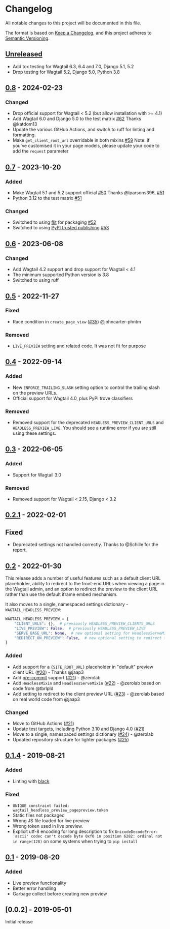 # Changelog

All notable changes to this project will be documented in this file.

The format is based on [Keep a Changelog](https://keepachangelog.com/en/1.0.0/),
and this project adheres to [Semantic Versioning](https://semver.org/spec/v2.0.0.html).

## [Unreleased]

- Add tox testing for Wagtail 6.3, 6.4 and 7.0, Django 5.1, 5.2
- Drop testing for Wagtail 5.2, Django 5.0, Python 3.8

## [0.8] - 2024-02-23

### Changed

- Drop official support for Wagtail < 5.2 (but allow installation with >= 4.1)
- Add Wagtail 6.0 and Django 5.0 to the test matrix [#62](https://github.com/torchbox/wagtail-headless-preview/pull/62) Thanks @katdom13
- Update the various GitHub Actions, and switch to ruff for linting and formatting.
- Make `get_client_root_url` overridable in both mixins [#59](https://github.com/torchbox/wagtail-headless-preview/pull/59)
  Note: if you've customised it in your page models, please update your code to add the `request` parameter

## [0.7] - 2023-10-20

### Added

- Make Wagtail 5.1 and 5.2 support official  [#50](https://github.com/torchbox/wagtail-headless-preview/pull/50) Thanks @lparsons396, [#51](https://github.com/torchbox/wagtail-headless-preview/pull/51)
- Python 3.12 to the test matrix [#51](https://github.com/torchbox/wagtail-headless-preview/pull/51)

### Changed

- Switched to using [flit](https://flit.pypa.io/en/latest/) for packaging [#52](https://github.com/torchbox/wagtail-headless-preview/pull/52)
- Switched to using [PyPI trusted publishing](https://docs.pypi.org/trusted-publishers/using-a-publisher/) [#53](https://github.com/torchbox/wagtail-headless-preview/pull/53)

## [0.6] - 2023-06-08

### Changed

- Add Wagtail 4.2 support and drop support for Wagtail < 4.1
- The minimum supported Python version is 3.8
- Switched to using ruff

## [0.5] - 2022-11-27

### Fixed

- Race condition in `create_page_view` ([#35](https://github.com/torchbox/wagtail-headless-preview/pull/35)) @johncarter-phntm

### Removed

- `LIVE_PREVIEW` setting and related code. It was not fit for purpose

## [0.4] - 2022-09-14

### Added

- New `ENFORCE_TRAILING_SLASH` setting option to control the trailing slash on the preview URLs.
- Official support for Wagtail 4.0, plus PyPI trove classifiers

### Removed

- Removed support for the deprecated `HEADLESS_PREVIEW_CLIENT_URLS` and `HEADLESS_PREVIEW_LIVE`. You should
  see a runtime error if you are still using these settings.

## [0.3] - 2022-06-05

### Added

 - Support for Wagtail 3.0

### Removed
 - Removed support for Wagtail < 2.15, Django < 3.2

## [0.2.1] - 2022-02-01

## Fixed
- Deprecated settings not handled correctly. Thanks to @Schille for the report.

## [0.2] - 2022-01-30

This release adds a number of useful features such as a default client URL placeholder,
ability to redirect to the front-end URLs when viewing a page in the Wagtail admin, and
an option to redirect the preview to the client URL rather than use the default iframe embed mechanism.

It also moves to a single, namespaced settings dictionary - `WAGTAIL_HEADLESS_PREVIEW`:

```python
WAGTAIL_HEADLESS_PREVIEW = {
    "CLIENT_URLS": {},  # previously HEADLESS_PREVIEW_CLIENTS_URLS
    "LIVE_PREVIEW": False,  # previously HEADLESS_PREVIEW_LIVE
    "SERVE_BASE_URL": None,  # new optional setting for HeadlessServeMixin / HeadlessMixin
    "REDIRECT_ON_PREVIEW": False,  # new optional setting to redirect the preview to the client preview URL
}
```

### Added

- Add support for a `{SITE_ROOT_URL}` placeholder in "default" preview client URL ([#20](https://github.com/torchbox/wagtail-headless-preview/pull/20)) - Thanks @jaap3
- Add [pre-commit](https://pre-commit.com/) support ([#21](https://github.com/torchbox/wagtail-headless-preview/pull/21)) - @zerolab
- Add `HeadlessMixin` and `HeadlessServeMixin` ([#22](https://github.com/torchbox/wagtail-headless-preview/pull/22)) - @zerolab based on code from @tbrlpld
- Add setting to redirect to the client preview URL ([#23](https://github.com/torchbox/wagtail-headless-preview/pull/23)) - @zerolab based on real world code from @jaap3

### Changed

- Move to GitHub Actions ([#21](https://github.com/torchbox/wagtail-headless-preview/pull/21))
- Update test targets, including Python 3.10 and Django 4.0 ([#21](https://github.com/torchbox/wagtail-headless-preview/pull/21))
- Move to a single, namespaced settings dictionary ([#24](https://github.com/torchbox/wagtail-headless-preview/pull/24)) - @zerolab
- Updated repository structure for lighter packages ([#25](https://github.com/torchbox/wagtail-headless-preview/pull/25))


## [0.1.4] - 2019-08-21

### Added
- Linting with [black](https://github.com/psf/black)

### Fixed
- `UNIQUE constraint failed: wagtail_headless_preview_pagepreview.token`
- Static files not packaged
- Wrong JS file loaded for live preview
- Wrong token used in live preview.
- Explicit utf-8 encoding for long description to fix `UnicodeDecodeError: 'ascii' codec can't decode byte 0xf0 in position 6282: ordinal not in range(128)`
  on some systems when trying to `pip install`


## [0.1] - 2019-08-20

### Added

- Live preview functionality
- Better error handling
- Garbage collect before creating new preview

## [0.0.2] - 2019-05-01

Initial release

[unreleased]: https://github.com/torchbox/wagtail-headless-preview/compare/v0.8.0...HEAD
[0.8]: https://github.com/torchbox/wagtail-headless-preview/compare/v0.7.0...v0.8.0
[0.7]: https://github.com/torchbox/wagtail-headless-preview/compare/v0.6.0...v0.7.0
[0.6]: https://github.com/torchbox/wagtail-headless-preview/compare/v0.5.0...v0.6.0
[0.5]: https://github.com/torchbox/wagtail-headless-preview/compare/v0.4.0...v0.5.0
[0.4]: https://github.com/torchbox/wagtail-headless-preview/compare/v0.3.0...v0.4.0
[0.3]: https://github.com/torchbox/wagtail-headless-preview/compare/v0.2.1...v0.3.0
[0.2.1]: https://github.com/torchbox/wagtail-headless-preview/compare/v0.2.0...v0.2.1
[0.2]: https://github.com/torchbox/wagtail-headless-preview/compare/v0.1.4...v0.2.0
[0.1.4]: https://github.com/torchbox/wagtail-headless-preview/compare/v0.1.0...v0.1.4
[0.1]: https://github.com/torchbox/wagtail-headless-preview/compare/c84cb15...v0.1.0
